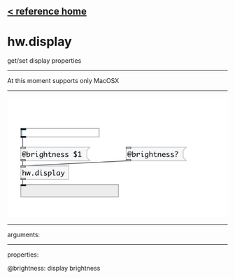 [< reference home](index.html)
---

# hw.display


get/set display properties

---

At this moment supports only MacOSX
<br>


---


![example](examples/hw.display-example.jpg)

---
arguments:


---
properties:

@brightness: display
            brightness<br>

